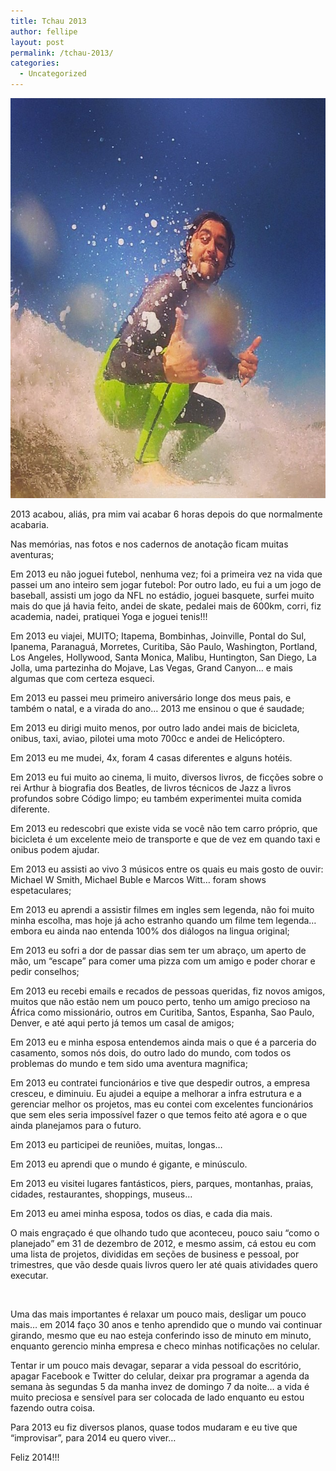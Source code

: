 ```yaml
---
title: Tchau 2013
author: fellipe
layout: post
permalink: /tchau-2013/
categories:
  - Uncategorized
---
```

[<img class="size-full wp-image-128 aligncenter" alt="89ae474a442b11e3bd1522000a1fd589_8" src="/img/posts/2013/12/89ae474a442b11e3bd1522000a1fd589_8.jpg" width="640" height="640" />][1]

2013 acabou, aliás, pra mim vai acabar 6 horas depois do que normalmente acabaria.

Nas memórias, nas fotos e nos cadernos de anotação ficam muitas aventuras;

Em 2013 eu não joguei futebol, nenhuma vez; foi a primeira vez na vida que passei um ano inteiro sem jogar futebol: Por outro lado, eu fui a um jogo de baseball, assisti um jogo da NFL no estádio, joguei basquete, surfei muito mais do que já havia feito, andei de skate, pedalei mais de 600km, corri, fiz academia, nadei, pratiquei Yoga e joguei tenis!!!

Em 2013 eu viajei, MUITO; Itapema, Bombinhas, Joinville, Pontal do Sul, Ipanema, Paranaguá, Morretes, Curitiba, São Paulo, Washington, Portland, Los Angeles, Hollywood, Santa Monica, Malibu, Huntington, San Diego, La Jolla, uma partezinha do Mojave, Las Vegas, Grand Canyon&#8230; e mais algumas que com certeza esqueci.

Em 2013 eu passei meu primeiro aniversário longe dos meus pais, e também o natal, e a virada do ano&#8230; 2013 me ensinou o que é saudade;

Em 2013 eu dirigi muito menos, por outro lado andei mais de bicicleta, onibus, taxi, aviao, pilotei uma moto 700cc e andei de Helicóptero.

Em 2013 eu me mudei, 4x, foram 4 casas diferentes e alguns hotéis.

Em 2013 eu fui muito ao cinema, li muito, diversos livros, de ficções sobre o rei Arthur à biografia dos Beatles, de livros técnicos de Jazz a livros profundos sobre Código limpo; eu também experimentei muita comida diferente.

Em 2013 eu redescobri que existe vida se você não tem carro próprio, que bicicleta é um excelente meio de transporte e que de vez em quando taxi e onibus podem ajudar.

Em 2013 eu assisti ao vivo 3 músicos entre os quais eu mais gosto de ouvir: Michael W Smith, Michael Buble e Marcos Witt&#8230; foram shows espetaculares;

Em 2013 eu aprendi a assistir filmes em ingles sem legenda, não foi muito minha escolha, mas hoje já acho estranho quando um filme tem legenda&#8230; embora eu ainda nao entenda 100% dos diálogos na lingua original;

Em 2013 eu sofri a dor de passar dias sem ter um abraço, um aperto de mão, um &#8220;escape&#8221; para comer uma pizza com um amigo e poder chorar e pedir conselhos;

Em 2013 eu recebi emails e recados de pessoas queridas, fiz novos amigos, muitos que não estão nem um pouco perto, tenho um amigo precioso na África como missionário, outros em Curitiba, Santos, Espanha, Sao Paulo, Denver, e até aqui perto já temos um casal de amigos;

Em 2013 eu e minha esposa entendemos ainda mais o que é a parceria do casamento, somos nós dois, do outro lado do mundo, com todos os problemas do mundo e tem sido uma aventura magnifica;

Em 2013 eu contratei funcionários e tive que despedir outros, a empresa cresceu, e diminuiu. Eu ajudei a equipe a melhorar a infra estrutura e a gerenciar melhor os projetos, mas eu contei com excelentes funcionários que sem eles seria impossível fazer o que temos feito até agora e o que ainda planejamos para o futuro.

Em 2013 eu participei de reuniões, muitas, longas&#8230;

Em 2013 eu aprendi que o mundo é gigante, e minúsculo.

Em 2013 eu visitei lugares fantásticos, piers, parques, montanhas, praias, cidades, restaurantes, shoppings, museus&#8230;

Em 2013 eu amei minha esposa, todos os dias, e cada dia mais.

O mais engraçado é que olhando tudo que aconteceu, pouco saiu &#8220;como o planejado&#8221; em 31 de dezembro de 2012, e mesmo assim, cá estou eu com uma lista de projetos, divididas em seções de business e pessoal, por trimestres, que vão desde quais livros quero ler até quais atividades quero executar.

&nbsp;

Uma das mais importantes é relaxar um pouco mais, desligar um pouco mais&#8230; em 2014 faço 30 anos e tenho aprendido que o mundo vai continuar girando, mesmo que eu nao esteja conferindo isso de minuto em minuto, enquanto gerencio minha empresa e checo minhas notificações no celular.

Tentar ir um pouco mais devagar, separar a vida pessoal do escritório, apagar Facebook e Twitter do celular, deixar pra programar a agenda da semana às segundas 5 da manha invez de domingo 7 da noite&#8230; a vida é muito preciosa e sensível para ser colocada de lado enquanto eu estou fazendo outra coisa.

Para 2013 eu fiz diversos planos, quase todos mudaram e eu tive que &#8220;improvisar&#8221;, para 2014 eu quero viver&#8230;

Feliz 2014!!!

 [1]: /img/posts/2013/12/89ae474a442b11e3bd1522000a1fd589_8.jpg